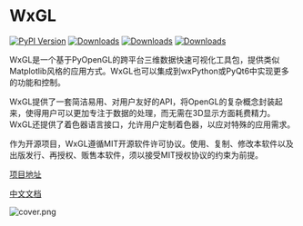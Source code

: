 # WxGL

[![PyPI Version](https://img.shields.io/pypi/v/wxgl?color=orange)](https://pypi.python.org/pypi/wxgl/)
[![Downloads](https://pepy.tech/badge/wxgl)](https://pepy.tech/project/wxgl)
[![Downloads](https://pepy.tech/badge/wxgl/month)](https://pepy.tech/project/wxgl)
[![Downloads](https://pepy.tech/badge/wxgl/week)](https://pepy.tech/project/wxgl)

WxGL是一个基于PyOpenGL的跨平台三维数据快速可视化工具包，提供类似Matplotlib风格的应用方式。WxGL也可以集成到wxPython或PyQt6中实现更多的功能和控制。

WxGL提供了一套简洁易用、对用户友好的API，将OpenGL的复杂概念封装起来，使得用户可以更加专注于数据的处理，而无需在3D显示方面耗费精力。WxGL还提供了着色器语言接口，允许用户定制着色器，以应对特殊的应用需求。

作为开源项目，WxGL遵循MIT开源软件许可协议。使用、复制、修改本软件以及出版发行、再授权、贩售本软件，须以接受MIT授权协议的约束为前提。

[项目地址](https://github.com/xufive/wxgl)

[中文文档](https://xufive.github.io/wxgl)

![cover.png](https://raw.githubusercontent.com/xufive/wxgl/master/example/res/md/pointcloud.png)


